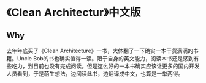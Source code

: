# 《Clean Architectur》中文版

## Why

去年年底买了《Clean Architecture》一书，大体翻了一下确实一本干货满满的书籍。Uncle Bob的书也确实值得一读。限于自身的英文能力，阅读本书还是感到有些吃力，到目前也没有完成阅读。但是这么好的一本书确实应该让更多的国内开发人员看到，于是萌生想法，边阅读此书，边翻译成中文，也算是一举两得。
